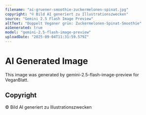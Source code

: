 ```yaml
---
filename: "ai-gruener-smoothie-zuckermelonen-spinat.jpg"
copyright: "© Bild AI generiert zu Illustrationszwecken"
source: "Gemini 2.5 Flash Image Preview"
altText: "Doppelt Veganer grün: Zuckermelonen-Spinat-Smoothie"
aiGenerated: true
model: "gemini-2.5-flash-image-preview"
uploadDate: "2025-09-04T11:31:59.579Z"
---
```


# AI Generated Image

This image was generated by gemini-2.5-flash-image-preview for VeganBlatt.

## Copyright
© Bild AI generiert zu Illustrationszwecken
